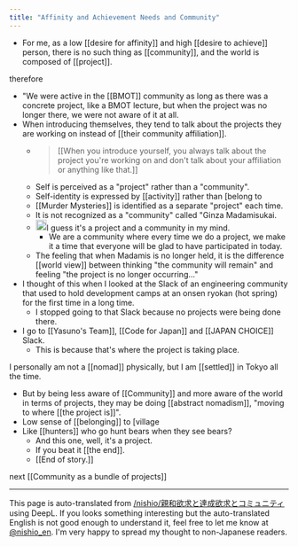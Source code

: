 ```yaml
---
title: "Affinity and Achievement Needs and Community"
---
```


- For me, as a low [[desire for affinity]] and high [[desire to achieve]] person, there is no such thing as [[community]], and the world is composed of [[project]].

therefore
- "We were active in the [[BMOT]] community as long as there was a concrete project, like a BMOT lecture, but when the project was no longer there, we were not aware of it at all.
- When introducing themselves, they tend to talk about the projects they are working on instead of [[their community affiliation]].
    - > [[When you introduce yourself, you always talk about the project you're working on and don't talk about your affiliation or anything like that.]]
    - Self is perceived as a "project" rather than a "community".
    - Self-identity is expressed by [[activity]] rather than [belong to
    - [[Murder Mysteries]] is identified as a separate "project" each time.
    - It is not recognized as a "community" called "Ginza Madamisukai.
    - <img src='https://scrapbox.io/api/pages/nishio-en/立川 智也/icon' alt='立川 智也.icon' height="19.5"/>I guess it's a project and a community in my mind.
        - We are a community where every time we do a project, we make it a time that everyone will be glad to have participated in today.
    - The feeling that when Madamis is no longer held, it is the difference [[world view]] between thinking "the community will remain" and feeling "the project is no longer occurring..."
- I thought of this when I looked at the Slack of an engineering community that used to hold development camps at an onsen ryokan (hot spring) for the first time in a long time.
    - I stopped going to that Slack because no projects were being done there.
- I go to [[Yasuno's Team]], [[Code for Japan]] and [[JAPAN CHOICE]] Slack.
    - This is because that's where the project is taking place.

I personally am not a [[nomad]] physically, but I am [[settled]] in Tokyo all the time.
- But by being less aware of [[Community]] and more aware of the world in terms of projects, they may be doing [[abstract nomadism]], "moving to where [[the project is]]".
- Low sense of [[belonging]] to [village
- Like [[hunters]] who go hunt bears when they see bears?
    - And this one, well, it's a project.
    - If you beat it [[the end]].
    - [[End of story.]]

next  [[Community as a bundle of projects]]

---
This page is auto-translated from [/nishio/親和欲求と達成欲求とコミュニティ](https://scrapbox.io/nishio/親和欲求と達成欲求とコミュニティ) using DeepL. If you looks something interesting but the auto-translated English is not good enough to understand it, feel free to let me know at [@nishio_en](https://twitter.com/nishio_en). I'm very happy to spread my thought to non-Japanese readers.